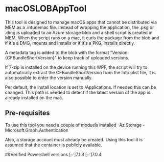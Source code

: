 # macOSLOBAppTool
This tool is designed to manage macOS apps that cannot be distributed via MEM as a .intunemac file.
Instead of wrapping the application, the .pkg or .dmg is uploaded to an Azure storage blob and a shell script
is created in MEM. When the script runs on a mac, it curls the package from the blob and if it's a DMG, mounts
and installs or if it's a PKG, installs directly.

A metadata tag is added to the blob with the format "Version: {CFBundleShortVersion}" to keep track of uploaded versions.

If 7-zip is installed on the device running this WPF, the script will try to automatically extract the CFBundleShortVersion
from the Info.plist file, it is also possible to enter the version manually.

Per default, the install location is set to /Applications. If needed this can be changed. This path is needed to detect if
the latest version of the app is already installed on the mac.

## Pre-requisites
To use this tool you need a couple of moduels installed
-Az.Storage
-Microsoft.Graph.Authentication

Also, a storage account must already be created. Using this tool it is assumed that the container is publicly available.

##Verified Powershell versions
[:white_check_mark:]7.1.3
[:white_check_mark:]7.0.4
